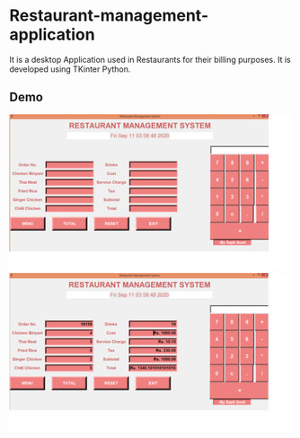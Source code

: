 # Restaurant-management-application

It is a desktop Application used in Restaurants for their billing purposes. It is developed using TKinter Python.

## Demo
<img src="/Restaurant app.png" alt="img1"/>

<img src="/Restaurant app output.png" alt="img1"/>
